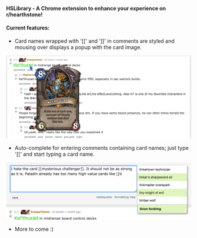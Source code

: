 #### HSLibrary - A Chrome extension to enhance your experience on r/hearthstone!

#### Current features:

- Card names wrapped with '[[' and ']]' in comments are styled and mousing over displays a popup with the card image.

![alt tag](https://raw.githubusercontent.com/yndai/HSLibrary/master/docs/popup2.png)

- Auto-complete for entering comments containing card names; just type '[[' and start typing a card name.

![alt tag](https://raw.githubusercontent.com/yndai/HSLibrary/master/docs/autocomp.png)

- More to come :)

